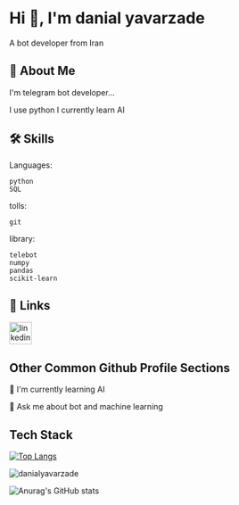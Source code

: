 




# Hi 👋, I'm danial yavarzade
A bot developer from Iran

## 🚀 About Me
I'm telegram bot developer...

I use python 
I currently learn AI 

## 🛠 Skills
Languages:
```
python
SQL
```

tolls:
```
git
```

library:
```
telebot
numpy
pandas
scikit-learn
```

## 🔗 Links

<a href="https://t.me/Danial_yavarzade">
    <img align="center" src="https://img.icons8.com/color/344/telegram-app--v1.png" alt="linkedin" height="40" width="40" />
</a>


## Other Common Github Profile Sections

🧠 I'm currently learning AI

💬 Ask me about bot and machine learning






## Tech Stack

[![Top Langs](https://github-readme-stats.vercel.app/api/top-langs/?username=danialyavarzade&layout=compact)](https://github.com/anuraghazra/github-readme-stats) 

<p><img align="center" src="https://github-readme-streak-stats.herokuapp.com/?user=danialyavarzade&" alt="danialyavarzade" /></p>

![Anurag's GitHub stats](https://github-readme-stats.vercel.app/api?username=danialyavarzade&show_icons=true&theme=radical)
















































